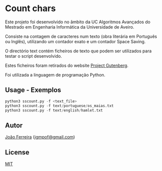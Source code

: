 # Count chars

Este projeto foi desenvolvido no âmbito da UC Algoritmos Avançados do Mestrado em Engenharia Informática da Universidade de Aveiro.

Consiste na contagem de caracteres num texto (obra literária em Português ou Inglês), utilizando um contador exato e um contador Space Saving.

O directório text contém ficheiros de texto que podem ser utilizados para testar o script desenvolvido. 

Estes ficheiros foram retirados do website [Project Gutenberg](https://www.gutenberg.org/).

Foi utilizada a linguagem de programação Python. 

## Usage - Exemplos

```python
python3 sscount.py -f <text_file>
python3 sscount.py -f text/portuguese/os_maias.txt
python3 sscount.py -f text/english/hamlet.txt
```


## Autor
[João Ferreira](https://github.com/joaogferreira) (jgmpof@gmail.com)


## License
[MIT](https://choosealicense.com/licenses/mit/)

